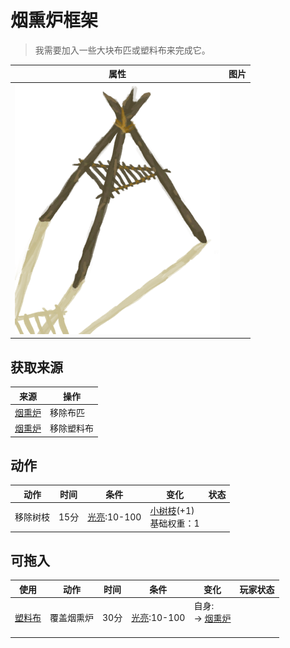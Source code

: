# 烟熏炉框架  
> 我需要加入一些大块布匹或塑料布来完成它。  
  
  属性  |   图片   
 ----  |  ----:   
   |  ![](Sprite/SmokerIncomplete.png)   
  
## 获取来源  
来源  |  操作  
----  |  ----  
[烟熏炉](SmokerNoFire.md)  |  移除布匹  
[烟熏炉](SmokerNoFirePlastic.md)  |  移除塑料布  
## 动作  
动作  |  时间  |  条件  |  变化  |  状态  
----  |  ----  |  ----  |  ----  |  ----  
移除树枝<br>  |  15分  |  [光亮](Light.md):10-100  |  [小树枝](Sticks.md)(+1)<br>基础权重：1<br>  |    
## 可拖入  
使用  |  动作  |  时间  |  条件  |  变化  |  玩家状态  
----  |  ----  |  ----  |  ----  |  ----  |  ----  
[塑料布](PlasticSheet.md)  |  覆盖烟熏炉  |  30分  |  [光亮](Light.md):10-100  |  自身:<br>→ [烟熏炉](SmokerNoFirePlastic.md)<br><br>  |    
